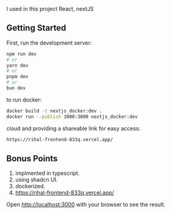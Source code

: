 I used in this project React, nextJS

## Getting Started

First, run the development server:

```bash
npm run dev
# or
yarn dev
# or
pnpm dev
# or
bun dev
```

to run docker:
```bash
docker build -t nextjs_docker:dev .
docker run --publish 3000:3000 nextjs_docker:dev
```

cloud and providing a shareable link for easy access:
```bash
https://rihal-frontend-833q.vercel.app/
```

## Bonus Points

1. implmented in typescript.
2. using shadcn UI.
3. dockerized.
4. https://rihal-frontend-833q.vercel.app/

Open [http://localhost:3000](http://localhost:3000) with your browser to see the result.




